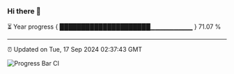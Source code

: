 ### Hi there 👋

⏳ Year progress { █████████████████████▁▁▁▁▁▁▁▁▁ } 71.07 %

---

⏰ Updated on Tue, 17 Sep 2024 02:37:43 GMT

![Progress Bar CI](https://github.com/IshwaranRudhara/GIT-ACTION/workflows/Progress%20Bar%20CI/badge.svg)
